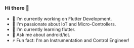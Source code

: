 ### Hi there 👋

- 🔭 I’m currently working on Flutter Development.
- 🔭 I'm passionate about IoT and Micro-Controllers.
- 🌱 I’m currently learning flutter.
- 💬 Ask me about android/iot.
- ⚡ Fun fact: I'm an Instrumentation and Control Engineer!
